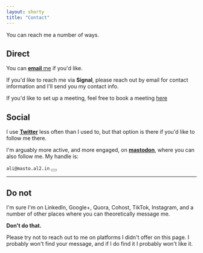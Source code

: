 ```yaml
---
layout: shorty
title: "Contact"
---
```



<!-- This page kinda got out of hand. -->
You can reach me a number of ways.

## Direct


You can [**email** me][email] if you'd like.

If you'd like to reach me via **Signal**, please reach out by email for contact information and I'll send you my contact info.

If you'd like to set up a meeting, feel free to book a meeting [here][meet]

## Social

<!-- Mostly I'm on **Twitter** and **Mastodon**, although I'm sure I'm forgetting something. -->

I use [**Twitter**][tw] less often than I used to, but that option is there if you'd like to follow me there.

I'm arguably more active, and more engaged, on [**mastodon**][masto], where you can also follow me. My handle is:

<span id="masto">`ali@masto.al2.in`</span>
<button class="btn btn-mini" data-clipboard-target="#masto"><i class="fa-regular fa-copy"></i>
</button>


---

## Do not
I'm sure I'm on LinkedIn, Google+, Quora, Cohost, TikTok, Instagram, and a number of other places where you can theoretically message me.

**Don't do that.**

Please try not to reach out to me on platforms I didn't offer on this page. I probably won't find your message, and if I do find it I probably won't like it.


<script>
window.onload=function(){
  var btns = document.querySelectorAll("button");
  var clipboard = new Clipboard(btns);
}
</script>

[meet]: /meet
  "fantastical openings"
[masto]: //masto.al2.in/@ali
  "mastodon"
[trying a thing]: /blog/coffee-talk
  "Coffee Talk"
[email]: mailto:{{site.email}}
  "{{site.email}}"
[tw]: //twitter.com/{{site.twitter}}
  "@{{site.twitter}}"
[fb]: //facebook.com/{{site.fb}}
  "{{site.fb}}"
[claim a block]: {{site.meeting}}
  "Google Calendar appointments"

